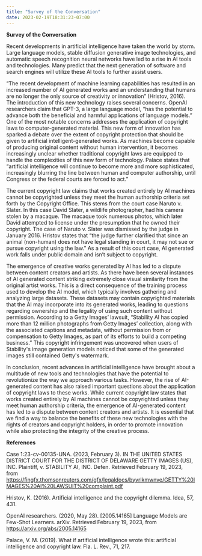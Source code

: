 ```yaml
---
title: "Survey of the Conversation"
date: 2023-02-19T18:31:23-07:00
---
```


**Survey of the Conversation**

Recent developments in artificial intelligence have taken the world by storm. Large language models, stable diffusion generative image technologies, and automatic speech recognition neural networks have led to a rise in AI tools and technologies. Many predict that the next generation of software and search engines will utilize these AI tools to further assist users.

“The recent development of machine learning capabilities has resulted in an increased number of AI generated works and an understanding that humans are no longer the only source of creativity or innovation” (Hristov, 2016). The introduction of this new technology raises several concerns. OpenAI researchers claim that GPT-3, a large language model, “has the potential to advance both the beneficial and harmful applications of language models.” One of the most notable concerns addresses the application of copyright laws to computer-generated material. This new form of innovation has sparked a debate over the extent of copyright protection that should be given to artificial intelligent-generated works. As machines become capable of producing original content without human intervention, it becomes increasingly unclear whether traditional copyright laws are equipped to handle the complexities of this new form of technology. Palace states that “artificial intelligence will continue to become more and more sophisticated, increasingly blurring the line between human and computer authorship, until Congress or the federal courts are forced to act.”

The current copyright law claims that works created entirely by AI machines cannot be copyrighted unless they meet the human authorship criteria set forth by the Copyright Office. This stems from the court case Naruto v. Slater. In this case David Slater, a wildlife photographer, had his camera stolen by a macaque. The macaque took numerous photos, which later David attempted to license under the presumption that he owned their copyright. The case of Naruto v. Slater was dismissed by the judge in January 2016. Hristov states that “the judge further clarified that since an animal (non-human) does not have legal standing in court, it may not sue or pursue copyright using the law.” As a result of this court case, AI generated work falls under public domain and isn’t subject to copyright.

The emergence of creative works generated by AI has led to a dispute between content creators and artists. As there have been several instances of AI generated content striking extremely close visual similarity from the original artist works. This is a direct consequence of the training process used to develop the AI model, which typically involves gathering and analyzing large datasets. These datasets may contain copyrighted materials that the AI may incorporate into its generated works, leading to questions regarding ownership and the legality of using such content without permission. According to a Getty Images’ lawsuit, “Stability AI has copied more than 12 million photographs from Getty Images’ collection, along with the associated captions and metadata, without permission from or compensation to Getty Images, as part of its efforts to build a competing business.” This copyright infringement was uncovered when users of Stability's image generation models noticed that some of the generated images still contained Getty's watermark.

In conclusion, recent advances in artificial intelligence have brought about a multitude of new tools and technologies that have the potential to revolutionize the way we approach various tasks. However, the rise of AI-generated content has also raised important questions about the application of copyright laws to these works. While current copyright law states that works created entirely by AI machines cannot be copyrighted unless they meet human authorship criteria, the emergence of AI-generated content has led to a dispute between content creators and artists. It is essential that we find a way to balance the benefits of these new technologies with the rights of creators and copyright holders, in order to promote innovation while also protecting the integrity of the creative process.

**References**

Case 1:23-cv-00135-UNA. (2023, February 3). IN THE UNITED STATES DISTRICT COURT FOR THE DISTRICT OF DELAWARE GETTY IMAGES (US), INC. Plaintiff, v. STABILITY AI, INC. Defen. Retrieved February 19, 2023, from https://fingfx.thomsonreuters.com/gfx/legaldocs/byvrlkmwnve/GETTY%20IMAGES%20AI%20LAWSUIT%20complaint.pdf

Hristov, K. (2016). Artificial intelligence and the copyright dilemma. Idea, 57, 431.

OpenAI researchers. (2020, May 28). [2005.14165] Language Models are Few-Shot Learners. arXiv. Retrieved February 19, 2023, from https://arxiv.org/abs/2005.14165

Palace, V. M. (2019). What if artificial intelligence wrote this: artificial intelligence and copyright law. Fla. L. Rev., 71, 217.
